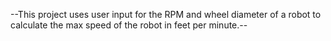 
--This project uses user input for the RPM and wheel diameter of a robot to calculate the max speed of the robot in feet per minute.--
